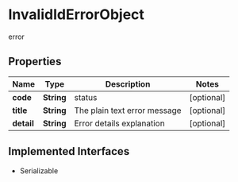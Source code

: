 

# InvalidIdErrorObject

error

## Properties

Name | Type | Description | Notes
------------ | ------------- | ------------- | -------------
**code** | **String** | status |  [optional]
**title** | **String** | The plain text error message |  [optional]
**detail** | **String** | Error details explanation |  [optional]


## Implemented Interfaces

* Serializable


